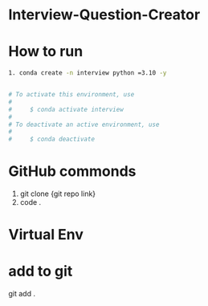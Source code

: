 # Interview-Question-Creator

# How to run

``` bash
1. conda create -n interview python =3.10 -y


# To activate this environment, use
#
#     $ conda activate interview
#
# To deactivate an active environment, use
#
#     $ conda deactivate
```

# GitHub commonds
1. git clone {git repo link}
2. code .

# Virtual Env

# add to git
git add .

